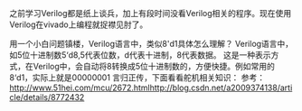 之前学习Verilog都是纸上谈兵，加上有段时间没看Verilog相关的程序。现在使用Verilog在vivado上编程就捉襟见肘了。

用一个小白问题镇楼，Verilog语言中，类似8'd1具体怎么理解？
  Verilog语言中，如5位十进制数5‘d8,5代表位数，d代表十进制，8代表数据。
  这是一种表示方式，在Verilog中，会自动将8转换成5位十进制数的，方便快捷。例如常用的8‘d1，实际上就是00000001
言归正传，下面看看舵机相关知识： 参考：http://www.51hei.com/mcu/2672.htmlhttp://blog.csdn.net/a2009374138/article/details/8772432
